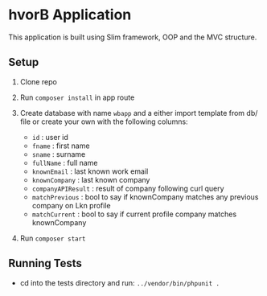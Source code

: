 # hvorB Application

This application is built using Slim framework, OOP and the MVC structure.

## Setup

1. Clone repo
2. Run ```composer install``` in app route
3. Create database with name ```wbapp``` and a either import template from db/ file or create your own with the following columns:
    - ```id``` : user id
    - ```fname``` : first name
    - ```sname``` : surname
    - ```fullName``` : full name
    - ```knownEmail``` : last known work email
    - ```knownCompany``` : last known company
    - ```companyAPIResult``` : result of company following curl query
    - ```matchPrevious``` : bool to say if knownCompany matches any previous company on Lkn profile
    - ```matchCurrent``` : bool to say if current profile company matches knownCompany

4. Run ```composer start```

## Running Tests

- cd into the tests directory and run: ```../vendor/bin/phpunit .```